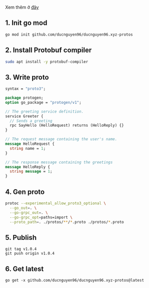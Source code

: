 Xem thêm ở [đây](https://grpc.io/docs/languages/go/quickstart/)

## 1. Init go mod

```sh
go mod init github.com/ducnguyen96/ducnguyen96.xyz-protos
```

## 2. Install Protobuf compiler

```sh
sudo apt install -y protobuf-compiler
```

## 3. Write proto

```proto
syntax = "proto3";

package protogen;
option go_package = "protogen/v1";

// The greeting service definition.
service Greeter {
  // Sends a greeting
  rpc SayHello (HelloRequest) returns (HelloReply) {}
}

// The request message containing the user's name.
message HelloRequest {
  string name = 1;
}

// The response message containing the greetings
message HelloReply {
  string message = 1;
}
```

## 4. Gen proto

```sh
protoc --experimental_allow_proto3_optional \
  --go_out=. \
  --go-grpc_out=. \
  --go-grpc_opt=paths=import \
  --proto_path=. ./protos/**/*.proto ./protos/*.proto
```

## 5. Publish
```shell
git tag v1.0.4
git push origin v1.0.4
```

## 6. Get latest
```shell
go get -x github.com/ducnguyen96/ducnguyen96.xyz-protos@latest
```